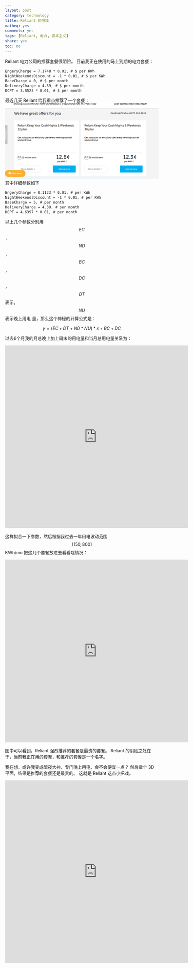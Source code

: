 ```yaml
---
layout: post
category: technology
title: Reliant 的把戏
matheq: yes
comments: yes
tags: [Reliant, 电力, 资本主义]
share: yes
toc: no
---
```


Reliant 电力公司的推荐套餐很阴险。
目前我正在使用的马上到期的电力套餐：

    EngeryCharge = 7.1748 * 0.01, # $ per KWh
    NightWeekendsDiscount = -1 * 0.01, # $ per KWh
    BaseCharge = 0, # $ per month
    DeliveryCharge = 4.39, # $ per month
    DCPT = 3.8523 * 0.01, # $ per month

最近几天 Reliant 给我重点推荐了一个套餐：
![Reliant offers]( https://github.com/dustincys/cn/blob/assets/Screenshot%20from%202022-03-16%2016-43-48.png?raw=true ) 
其中详细参数如下

    EngeryCharge = 8.1123 * 0.01, # per KWh
    NightWeekendsDiscount = -1 * 0.01, # per KWh
    BaseCharge = 5, # per month
    DeliveryCharge = 4.39, # per month
    DCPT = 4.6397 * 0.01, # per month

以上几个参数分别用$$EC$$，$$ND$$，$$BC$$，$$DC$$，$$DT$$表示，$$NU$$表示晚上用电
量，那么这个神秘的计算公式是：

$$y = (EC + DT + ND * NU) * x + BC + DC$$

过去6个月我的月总晚上加上周末的用电量和当月总用电量关系为：

<iframe width="600" height="600" frameborder="0" scrolling="no" src="https://dustincys.github.io/slides/nightUsage.html"></iframe>

这样拟合一下参数，然后根据我过去一年用电波动范围$$[150, 800]$$KWh/mo 把这几个套餐放进去看看啥情况：

<iframe width="600" height="600" frameborder="0" scrolling="no" src="https://dustincys.github.io/slides/myPlans.html"></iframe>

图中可以看到，Reliant 强烈推荐的套餐是最贵的套餐。
Reliant 的阴险之处在于，当前我正在用的套餐，和推荐的套餐是一个名字。

我在想，或许我变成暗夜大神，专门晚上用电，会不会便宜一点？
然后做个 3D 平面，结果是推荐的套餐还是最贵的。
这就是 Reliant 这点小把戏。

<iframe width="600" height="600" frameborder="0" scrolling="no" src="https://dustincys.github.io/slides/3D-Power.html"></iframe>
